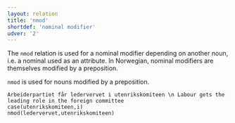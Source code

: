 ```yaml
---
layout: relation
title: 'nmod'
shortdef: 'nominal modifier'
udver: '2'
---
```


The `nmod` relation is used for a nominal modifier depending on another noun, i.e. a nominal used as an attribute. In Norwegian, nominal modifiers are themselves modified by a preposition.

`nmod` is used for nouns modified by a preposition.

~~~ sdparse
Arbeiderpartiet får ledervervet i utenrikskomiteen \n Labour gets the leading role in the foreign committee
case(utenrikskomiteen,i)
nmod(ledervervet,utenrikskomiteen)
~~~

<!-- Interlanguage links updated So kvě 14 19:03:45 CEST 2022 -->
